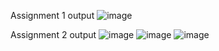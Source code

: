 Assignment 1 output
![image](https://github.com/JAYENDRA06/fp-training/assets/77437382/022bc2bf-c59a-4c6f-a67f-3900f89c934b)

Assignment 2 output
![image](https://github.com/JAYENDRA06/fp-training/assets/77437382/09189b7c-672a-47e4-a3d1-25282f9931ce)
![image](https://github.com/JAYENDRA06/fp-training/assets/77437382/7d3369b3-bbe0-4c30-ad4e-bfa91bdaeaba)
![image](https://github.com/JAYENDRA06/fp-training/assets/77437382/46b37411-ff50-4ac6-bf92-2b411e578584)


